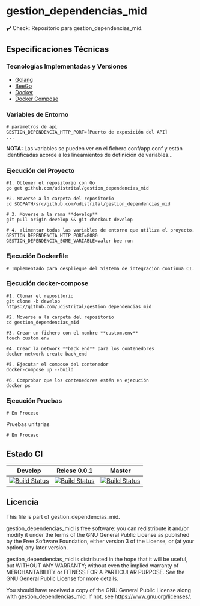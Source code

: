 
# gestion_dependencias_mid
:heavy_check_mark: Check: Repositorio para gestion_dependencias_mid.

## Especificaciones Técnicas

### Tecnologías Implementadas y Versiones
* [Golang](https://github.com/udistrital/introduccion_oas/blob/master/instalacion_de_herramientas/golang.md)
* [BeeGo](https://github.com/udistrital/introduccion_oas/blob/master/instalacion_de_herramientas/beego.md)
* [Docker](https://docs.docker.com/engine/install/ubuntu/)
* [Docker Compose](https://docs.docker.com/compose/)


### Variables de Entorno
```shell
# parametros de api
GESTION_DEPENDENCIA_HTTP_PORT=[Puerto de exposición del API]
...
```
**NOTA:** Las variables se pueden ver en el fichero conf/app.conf y están identificadas acorde a los lineamientos de definición de variables...

### Ejecución del Proyecto
```shell
#1. Obtener el repositorio con Go
go get github.com/udistrital/gestion_dependencias_mid

#2. Moverse a la carpeta del repositorio
cd $GOPATH/src/github.com/udistrital/gestion_dependencias_mid

# 3. Moverse a la rama **develop**
git pull origin develop && git checkout develop

# 4. alimentar todas las variables de entorno que utiliza el proyecto.
GESTION_DEPENDENCIA_HTTP_PORT=8080 GESTION_DEPENDENCIA_SOME_VARIABLE=valor bee run
```

### Ejecución Dockerfile
```shell
# Implementado para despliegue del Sistema de integración continua CI.
```

### Ejecución docker-compose
```shell
#1. Clonar el repositorio
git clone -b develop https://github.com/udistrital/gestion_dependencias_mid

#2. Moverse a la carpeta del repositorio
cd gestion_dependencias_mid

#3. Crear un fichero con el nombre **custom.env**
touch custom.env

#4. Crear la network **back_end** para los contenedores
docker network create back_end

#5. Ejecutar el compose del contenedor
docker-compose up --build

#6. Comprobar que los contenedores estén en ejecución
docker ps
```

### Ejecución Pruebas
```shell
# En Proceso
```

Pruebas unitarias
```shell
# En Proceso
```
## Estado CI


| Develop | Relese 0.0.1 | Master |
| -- | -- | -- |
| [![Build Status](https://hubci.portaloas.udistrital.edu.co/api/badges/udistrital/gestion_dependencias_mid/status.svg?ref=refs/heads/develop)](https://hubci.portaloas.udistrital.edu.co/udistrital/gestion_dependencias_mid) | [![Build Status](https://hubci.portaloas.udistrital.edu.co/api/badges/udistrital/gestion_dependencias_mid/status.svg?ref=refs/heads/release/0.0.1)](https://hubci.portaloas.udistrital.edu.co/udistrital/gestion_dependencias_mid) | [![Build Status](https://hubci.portaloas.udistrital.edu.co/api/badges/udistrital/gestion_dependencias_mid/status.svg)](https://hubci.portaloas.udistrital.edu.co/udistrital/gestion_dependencias_mid) |


## Licencia

This file is part of gestion_dependencias_mid.

gestion_dependencias_mid is free software: you can redistribute it and/or modify it under the terms of the GNU General Public License as published by the Free Software Foundation, either version 3 of the License, or (at your option) any later version.

gestion_dependencias_mid is distributed in the hope that it will be useful, but WITHOUT ANY WARRANTY; without even the implied warranty of MERCHANTABILITY or FITNESS FOR A PARTICULAR PURPOSE. See the GNU General Public License for more details.

You should have received a copy of the GNU General Public License along with gestion_dependencias_mid. If not, see https://www.gnu.org/licenses/.
